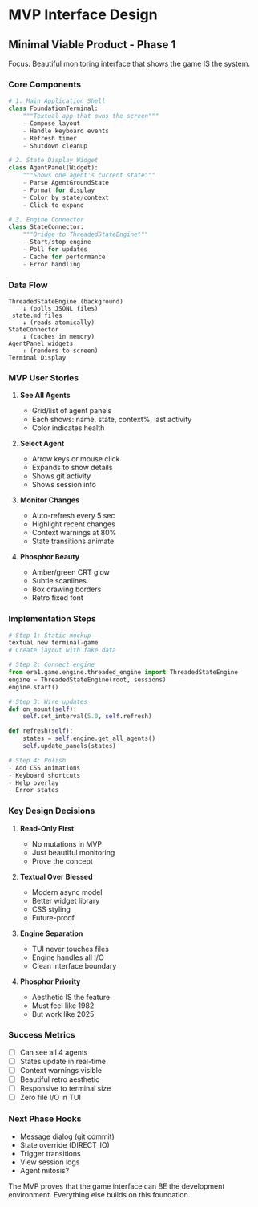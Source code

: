 # MVP Interface Design

## Minimal Viable Product - Phase 1

Focus: Beautiful monitoring interface that shows the game IS the system.

### Core Components

```python
# 1. Main Application Shell
class FoundationTerminal:
    """Textual app that owns the screen"""
    - Compose layout
    - Handle keyboard events  
    - Refresh timer
    - Shutdown cleanup

# 2. State Display Widget  
class AgentPanel(Widget):
    """Shows one agent's current state"""
    - Parse AgentGroundState
    - Format for display
    - Color by state/context
    - Click to expand

# 3. Engine Connector
class StateConnector:
    """Bridge to ThreadedStateEngine"""  
    - Start/stop engine
    - Poll for updates
    - Cache for performance
    - Error handling
```

### Data Flow

```
ThreadedStateEngine (background)
    ↓ (polls JSONL files)
_state.md files
    ↓ (reads atomically)
StateConnector 
    ↓ (caches in memory)
AgentPanel widgets
    ↓ (renders to screen)
Terminal Display
```

### MVP User Stories

1. **See All Agents**
   - Grid/list of agent panels
   - Each shows: name, state, context%, last activity
   - Color indicates health

2. **Select Agent** 
   - Arrow keys or mouse click
   - Expands to show details
   - Shows git activity
   - Shows session info

3. **Monitor Changes**
   - Auto-refresh every 5 sec
   - Highlight recent changes
   - Context warnings at 80%
   - State transitions animate

4. **Phosphor Beauty**
   - Amber/green CRT glow
   - Subtle scanlines
   - Box drawing borders
   - Retro fixed font

### Implementation Steps

```python
# Step 1: Static mockup
textual new terminal-game
# Create layout with fake data

# Step 2: Connect engine
from era1.game.engine.threaded_engine import ThreadedStateEngine
engine = ThreadedStateEngine(root, sessions)
engine.start()

# Step 3: Wire updates  
def on_mount(self):
    self.set_interval(5.0, self.refresh)

def refresh(self):
    states = self.engine.get_all_agents()
    self.update_panels(states)

# Step 4: Polish
- Add CSS animations
- Keyboard shortcuts  
- Help overlay
- Error states
```

### Key Design Decisions

1. **Read-Only First**
   - No mutations in MVP
   - Just beautiful monitoring
   - Prove the concept

2. **Textual Over Blessed**
   - Modern async model
   - Better widget library
   - CSS styling
   - Future-proof

3. **Engine Separation**
   - TUI never touches files
   - Engine handles all I/O
   - Clean interface boundary

4. **Phosphor Priority**
   - Aesthetic IS the feature
   - Must feel like 1982
   - But work like 2025

### Success Metrics

- [ ] Can see all 4 agents
- [ ] States update in real-time
- [ ] Context warnings visible
- [ ] Beautiful retro aesthetic
- [ ] Responsive to terminal size
- [ ] Zero file I/O in TUI

### Next Phase Hooks

- Message dialog (git commit)
- State override (DIRECT_IO) 
- Trigger transitions
- View session logs
- Agent mitosis?

The MVP proves that the game interface can BE the development environment. Everything else builds on this foundation.